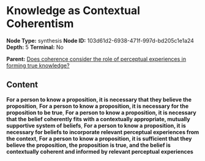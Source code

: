 # Knowledge as Contextual Coherentism

**Node Type:** synthesis
**Node ID:** 103d61d2-6938-471f-997d-bd205c1e1a24
**Depth:** 5
**Terminal:** No

**Parent:** [Does coherence consider the role of perceptual experiences in forming true knowledge?](does-coherence-consider-the-role-of-perceptual-experiences-in-forming-true-knowledge-antithesis-2e00eed2-37e9-4cfc-be54-df6807e36e62.md)

## Content

**For a person to know a proposition, it is necessary that they believe the proposition**, **For a person to know a proposition, it is necessary for the proposition to be true**, **For a person to know a proposition, it is necessary that the belief coherently fits with a contextually appropriate, mutually supportive system of beliefs**, **For a person to know a proposition, it is necessary for beliefs to incorporate relevant perceptual experiences from the context**, **For a person to know a proposition, it is sufficient that they believe the proposition, the proposition is true, and the belief is contextually coherent and informed by relevant perceptual experiences**
